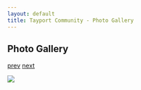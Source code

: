 ```yaml
---
layout: default
title: Tayport Community - Photo Gallery
---
```

## Photo Gallery

[prev](http://tayport.org.uk/photo/340) [next](http://tayport.org.uk/photo/342)

![ ](http://tayport.org.uk/media/341.jpg " ")

